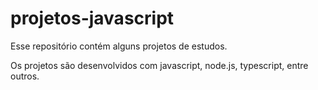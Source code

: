 # projetos-javascript
Esse repositório contém alguns projetos de estudos.

Os projetos são desenvolvidos com javascript, node.js, typescript, entre outros.

